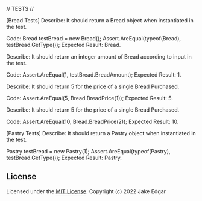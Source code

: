 // TESTS //

[Bread Tests]
Describe: It should return a Bread object when instantiated in the test.

Code: 
Bread testBread = new Bread();
Assert.AreEqual(typeof(Bread), testBread.GetType());
Expected Result: Bread.

Describe: It should return an integer amount of Bread according to input in the test.

Code:
Assert.AreEqual(1, testBread.BreadAmount);
Expected Result: 1.

Describe: It should return 5 for the price of a single Bread Purchased.

Code: 
Assert.AreEqual(5, Bread.BreadPrice(1));
Expected Result: 5.

Describe: It should return 5 for the price of a single Bread Purchased.

Code: 
Assert.AreEqual(10, Bread.BreadPrice(2));
Expected Result: 10.



[Pastry Tests]
Describe: It should return a Pastry object when instantiated in the test.

Pastry testBread = new Pastry(1);
Assert.AreEqual(typeof(Pastry), testBread.GetType());
Expected Result: Pastry.




## License

Licensed under the [MIT License](LICENSE).
Copyright (c) 2022 Jake Edgar